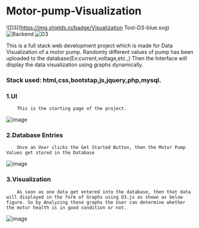 # Motor-pump-Visualization

![D3](https://img.shields.io/badge/Visualization Tool-D3-blue.svg) ![Backend](https://img.shields.io/badge/Backend-PHP-green.svg) ![D3](https://img.shields.io/badge/Database-Mysql-red.svg)

This is a full stack web development project which is made for Data Visualization of a motor pump. Randomly different values of pump has been uploaded to the database(Ex:current,voltage,etc.,)
Then the Interface will display the data visualization using graphs dynamically.


### Stack used: html,css,bootstap,js,jquery,php,mysql.



### 1.UI 
        This is the starting page of the project.
![image](https://user-images.githubusercontent.com/39726093/83601273-e0e07680-a58d-11ea-85b7-4ab4f0123d4b.png)

### 2.Database Entries
        Once an User clicks the Get Started Button, then the Motor Pump Values get stored in the Database
![image](https://user-images.githubusercontent.com/39726093/83610790-a088f480-a59d-11ea-8418-6ff0c0db289f.png)

### 3.Visualization
        As soon as one data get entered into the database, then that data will displayed in the form of Graphs using D3.js as shown as below figure. So by Analyzing these graphs the User can determine whether the motor health is in good condition or not.
![image](https://user-images.githubusercontent.com/39726093/83606657-9e239c00-a597-11ea-85c5-cbbc60e2df55.png)

